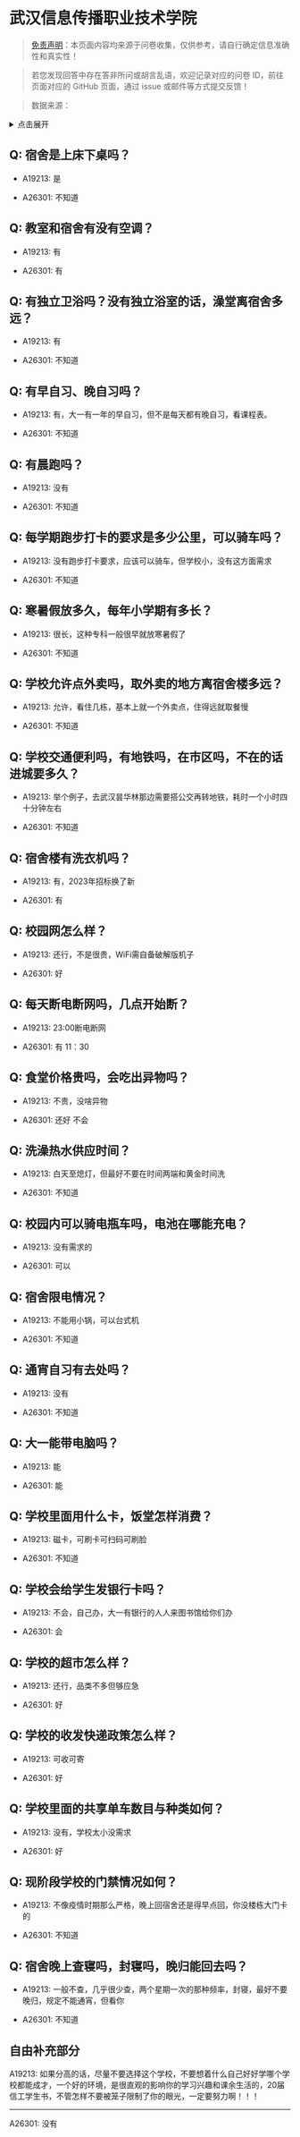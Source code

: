 # 武汉信息传播职业技术学院

> [免责声明](https://colleges.chat/#_3)：本页面内容均来源于问卷收集，仅供参考，请自行确定信息准确性和真实性！

> 若您发现回答中存在答非所问或胡言乱语，欢迎记录对应的问卷 ID，前往页面对应的 GitHub 页面，通过 issue 或邮件等方式提交反馈！

> 数据来源：

<details><summary>点击展开</summary>
<ul>
<li>A19213: 匿名 (2023 年 06 月)</li>
<li>A26301: 匿名 (2024 年 08 月)</li>
</ul>
</details>

## Q: 宿舍是上床下桌吗？

- A19213: 是

- A26301: 不知道

## Q: 教室和宿舍有没有空调？

- A19213: 有

- A26301: 有

## Q: 有独立卫浴吗？没有独立浴室的话，澡堂离宿舍多远？

- A19213: 有

- A26301: 不知道

## Q: 有早自习、晚自习吗？

- A19213: 有，大一有一年的早自习，但不是每天都有晚自习，看课程表。

- A26301: 不知道

## Q: 有晨跑吗？

- A19213: 没有

- A26301: 不知道

## Q: 每学期跑步打卡的要求是多少公里，可以骑车吗？

- A19213: 没有跑步打卡要求，应该可以骑车，但学校小，没有这方面需求

- A26301: 不知道

## Q: 寒暑假放多久，每年小学期有多长？

- A19213: 很长，这种专科一般很早就放寒暑假了

- A26301: 不知道

## Q: 学校允许点外卖吗，取外卖的地方离宿舍楼多远？

- A19213: 允许，看住几栋，基本上就一个外卖点，住得远就取餐慢

- A26301: 不知道

## Q: 学校交通便利吗，有地铁吗，在市区吗，不在的话进城要多久？

- A19213: 举个例子，去武汉昙华林那边需要搭公交再转地铁，耗时一个小时四十分钟左右

- A26301: 不知道

## Q: 宿舍楼有洗衣机吗？

- A19213: 有，2023年招标换了新

- A26301: 有

## Q: 校园网怎么样？

- A19213: 还行，不是很贵，WiFi需自备破解版机子

- A26301: 好

## Q: 每天断电断网吗，几点开始断？

- A19213: 23:00断电断网

- A26301: 有 11：30

## Q: 食堂价格贵吗，会吃出异物吗？

- A19213: 不贵，没啥异物

- A26301: 还好 不会

## Q: 洗澡热水供应时间？

- A19213: 白天至熄灯，但最好不要在时间两端和黄金时间洗

- A26301: 不知道

## Q: 校园内可以骑电瓶车吗，电池在哪能充电？

- A19213: 没有需求的

- A26301: 可以

## Q: 宿舍限电情况？

- A19213: 不能用小锅，可以台式机

- A26301: 不知道

## Q: 通宵自习有去处吗？

- A19213: 没有

- A26301: 不知道

## Q: 大一能带电脑吗？

- A19213: 能

- A26301: 能

## Q: 学校里面用什么卡，饭堂怎样消费？

- A19213: 磁卡，可刷卡可扫码可刷脸

- A26301: 不知道

## Q: 学校会给学生发银行卡吗？

- A19213: 不会，自己办，大一有银行的人人来图书馆给你们办

- A26301: 会

## Q: 学校的超市怎么样？

- A19213: 还行，品类不多但够应急

- A26301: 好

## Q: 学校的收发快递政策怎么样？

- A19213: 可收可寄

- A26301: 好

## Q: 学校里面的共享单车数目与种类如何？

- A19213: 没有，学校太小没需求

- A26301: 好

## Q: 现阶段学校的门禁情况如何？

- A19213: 不像疫情时期那么严格，晚上回宿舍还是得早点回，你没楼栋大门卡的

- A26301: 不知道

## Q: 宿舍晚上查寝吗，封寝吗，晚归能回去吗？

- A19213: 一般不查，几乎很少查，两个星期一次的那种频率，封寝，最好不要晚归，规定不能通宵，但看你

- A26301: 不知道

## 自由补充部分

A19213: 如果分高的话，尽量不要选择这个学校，不要想着什么自己好好学哪个学校都能成才，一个好的环境，是很直观的影响你的学习兴趣和课余生活的，20届信工学生书，不管怎样不要被笼子限制了你的眼光，一定要努力啊！！！

***

A26301: 没有